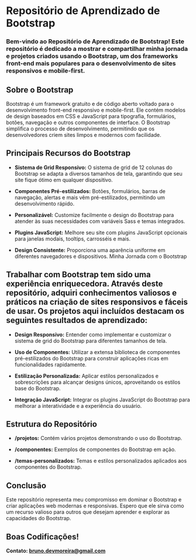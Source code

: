 # Repositório de Aprendizado de Bootstrap

### Bem-vindo ao Repositório de Aprendizado de Bootstrap! Este repositório é dedicado a mostrar e compartilhar minha jornada e projetos criados usando o Bootstrap, um dos frameworks front-end mais populares para o desenvolvimento de sites responsivos e mobile-first.


## Sobre o Bootstrap
Bootstrap é um framework gratuito e de código aberto voltado para o desenvolvimento front-end responsivo e mobile-first. Ele contém modelos de design baseados em CSS e JavaScript para tipografia, formulários, botões, navegação e outros componentes de interface. O Bootstrap simplifica o processo de desenvolvimento, permitindo que os desenvolvedores criem sites limpos e modernos com facilidade.


## Principais Recursos do Bootstrap
* **Sistema de Grid Responsivo:** O sistema de grid de 12 colunas do Bootstrap se adapta a diversos tamanhos de tela, garantindo que seu site fique ótimo em qualquer dispositivo.

* **Componentes Pré-estilizados:** Botões, formulários, barras de navegação, alertas e mais vêm pré-estilizados, permitindo um desenvolvimento rápido.

* **Personalizável:** Customize facilmente o design do Bootstrap para atender às suas necessidades com variáveis Sass e temas integrados.

* **Plugins JavaScript:** Melhore seu site com plugins JavaScript opcionais para janelas modais, tooltips, carrosséis e mais.

* **Design Consistente:** Proporciona uma aparência uniforme em diferentes navegadores e dispositivos.
Minha Jornada com o Bootstrap


## Trabalhar com Bootstrap tem sido uma experiência enriquecedora. Através deste repositório, adquiri conhecimentos valiosos e práticos na criação de sites responsivos e fáceis de usar. Os projetos aqui incluídos destacam os seguintes resultados de aprendizado:

* **Design Responsivo:** Entender como implementar e customizar o sistema de grid do Bootstrap para diferentes tamanhos de tela.

* **Uso de Componentes:** Utilizar a extensa biblioteca de componentes pré-estilizados do Bootstrap para construir aplicações ricas em funcionalidades rapidamente.

* **Estilização Personalizada:** Aplicar estilos personalizados e sobrescrições para alcançar designs únicos, aproveitando os estilos base do Bootstrap.

* **Integração JavaScript:** Integrar os plugins JavaScript do Bootstrap para melhorar a interatividade e a experiência do usuário.


## Estrutura do Repositório
* **/projetos:** Contém vários projetos demonstrando o uso do Bootstrap.

* **/componentes:** Exemplos de componentes do Bootstrap em ação.

* **/temas-personalizados:** Temas e estilos personalizados aplicados aos componentes do Bootstrap.

## Conclusão
Este repositório representa meu compromisso em dominar o Bootstrap e criar aplicações web modernas e responsivas. Espero que ele sirva como um recurso valioso para outros que desejam aprender e explorar as capacidades do Bootstrap.

## **Boas Codificações!**


 **Contato: bruno.devmoreira@gmail.com**